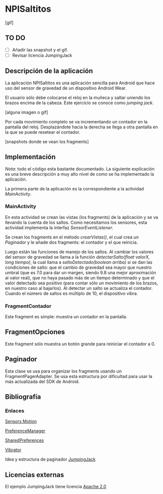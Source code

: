 # NPISaltitos

[gif]

## TO DO

* [ ] Añadir las snapshot y el gif.
* [ ] Revisar licencia JumpingJack

## Descripción de la aplicación

La aplicación NPISaltitos es una aplicación sencilla para Android que hace uso del sensor de gravedad de un dispositivo Android Wear.

El usuario sólo debe colocarse el reloj en la muñeca y saltar uniendo los brazos encima de la cabeza.
Este ejercicio se conoce como *jumping jack*.

[alguna imagen o gif]

Por cada movimiento completo se va incrementando un contador en la pantalla del reloj. Desplazándote hacia la derecha se llega a otra pantalla
en la que se puede resetear el contador.

[snapshots donde se vean los fragments]


## Implementación

*Nota*: todo el código esta bastante documentado. La siguiente explicación es una breve descripción a muy alto nivel de como se ha implementado la aplicación.


La primera parte de la aplicación es la correspondiente a la actividad *MainActivity*.

### MainActivity

En esta actividad se crean las vistas (los fragments) de la aplicación y se va llevando la cuenta de los saltos.
Como necesitamos los sensores, esta actividad implementa la interfaz *SensorEventListener*.

Se crean los fragments en el método *crearVistas()*, el cual crea un *Paginador* y le añade dos fragments: el contador y el que reinicia.

Luego están las funciones de manejo de los saltos. Al cambiar los valores del sensor de gravedad se llama a la función *detectarSalto(float valorX, long tiempo)*, la cual llama a *saltoDetectado(boolean arriba)* si se dan las condiciones de salto: que el cambio de gravedad sea mayor que nuestro umbral (que es 7.0 para dar un margen, siendo 9.8 una mejor aproximación al valor real), que no haya pasado más de un tiempo determinado y que el valor detectado sea positivo (para contar sólo un movimiento de los brazos, en nuestro caso al bajarlos). Al detectar un salto se actualiza el contador. Cuando el número de saltos es múltiplo de 10, el dispositivo vibra.

### FragmentContador

Este fragment es simple: muestra un contador en la pantalla.

## FragmentOpciones

Este fragment sólo muestra un botón grande para reiniciar el contador a 0.

## Paginador

Esta clase se usa para organizar los fragments usando un FragmentPagerAdapter. Se usa esta estructura por dificultad para usar la más actualizada del SDK de Android.

## Bibliografía


### Enlaces

[Sensors Motion](http://developer.android.com/intl/es/guide/topics/sensors/sensors_motion.html)

[PreferenceManager](http://developer.android.com/intl/es/reference/android/preference/PreferenceManager.html)

[SharedPreferences](http://developer.android.com/intl/es/reference/android/content/SharedPreferences.html)

[Vibrator](http://developer.android.com/intl/es/reference/android/os/Vibrator.html)


Idea y estructura de paginador
[JumpingJack](https://github.com/googlesamples/android-JumpingJack)

## Licencias externas

El ejemplo JumpingJack tiene licencia [Apache 2.0](http://www.apache.org/licenses/LICENSE-2.0)
